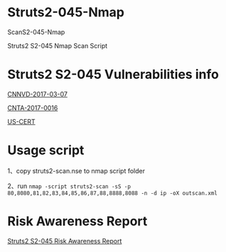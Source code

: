 # Struts2-045-Nmap
ScanS2-045-Nmap

Struts2 S2-045 Nmap Scan Script
# Struts2 S2-045 Vulnerabilities info
[CNNVD-2017-03-07](http://cnnvd.org.cn/notice/show/id/8230)

[CNTA-2017-0016](http://www.cnvd.org.cn/webinfo/show/4080)

[US-CERT](https://www.us-cert.gov/ncas/current-activity/2017/03/08/Apache-Software-Foundation-Releases-Security-Updates)

# Usage script
1、copy struts2-scan.nse to nmap script folder

2、run `nmap -script struts2-scan -sS -p 80,8080,81,82,83,84,85,86,87,88,8888,8088 -n -d ip -oX outscan.xml`
# Risk Awareness Report
[Struts2 S2-045 Risk Awareness Report](http://plcscan.org/blog/2017/03/struts2-s2-045-risk-awareness-report-from-beaconlab/)
